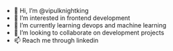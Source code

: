 - 👋 Hi, I’m @vipulknightking
- 👀 I’m interested in frontend development
- 🌱 I’m currently learning devops and machine learning
- 💞️ I’m looking to collaborate on development projects 
- 📫 Reach me through linkedin 


